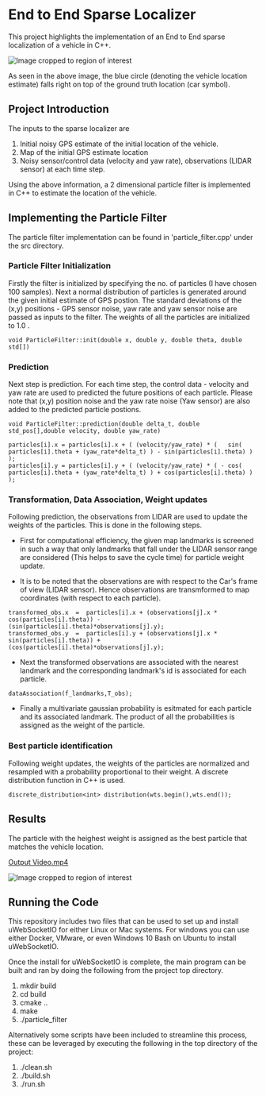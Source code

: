# End to End Sparse Localizer

This project highlights the implementation of an End to End sparse localization of a vehicle in C++.

![Image cropped to region of interest](https://github.com/ashsiv/End-to-End-Vehicle-Localizer/blob/master/images/Main.JPG)

As seen in the above image, the blue circle (denoting the vehicle location estimate) falls right on top of the ground truth location (car symbol).
## Project Introduction

The inputs to the sparse localizer are 
1. Initial noisy GPS estimate of the initial location of the vehicle.
2. Map of the initial GPS estimate location
3. Noisy sensor/control data (velocity and yaw rate), observations (LIDAR sensor) at each time step.

Using the above information, a 2 dimensional particle filter is implemented in C++ to estimate the location of the vehicle.


## Implementing the Particle Filter
The particle filter implementation can be found in 'particle_filter.cpp' under the src directory.

### Particle Filter Initialization
Firstly the filter is initialized by specifying the no. of particles (I have chosen 100 samples). Next a normal distribution of particles is generated around the given initial estimate of GPS postion. The standard deviations of the (x,y) positions - GPS sensor noise, yaw rate and yaw sensor noise are passed as inputs to the filter. The weights of all the particles are initialized to 1.0 .

```
void ParticleFilter::init(double x, double y, double theta, double std[])
```
### Prediction
Next step is prediction. For each time step, the control data - velocity and yaw rate are used to predicted the future positions of each particle. Please note that (x,y) position noise and the yaw rate noise (Yaw sensor) are also added to the predicted particle postions.

```
void ParticleFilter::prediction(double delta_t, double std_pos[],double velocity, double yaw_rate)
```
```
particles[i].x = particles[i].x + ( (velocity/yaw_rate) * (   sin( particles[i].theta + (yaw_rate*delta_t) ) - sin(particles[i].theta) ) );
particles[i].y = particles[i].y + ( (velocity/yaw_rate) * ( - cos( particles[i].theta + (yaw_rate*delta_t) ) + cos(particles[i].theta) ) );
```
### Transformation, Data Association, Weight updates

Following prediction, the observations from LIDAR are used to update the weights of the particles. This is done in the following steps.

* First for computational efficiency, the given map landmarks is screened in such a way that only landmarks that fall under the LIDAR sensor range are considered (This helps to save the cycle time) for particle weight update.

* It is to be noted that the observations are with respect to the Car's frame of view (LIDAR sensor). Hence observations are transmformed to map coordinates (with respect to each particle).
```
transformed_obs.x  =  particles[i].x + (observations[j].x * cos(particles[i].theta)) - (sin(particles[i].theta)*observations[j].y);
transformed_obs.y  =  particles[i].y + (observations[j].x * sin(particles[i].theta)) + (cos(particles[i].theta)*observations[j].y);

```
* Next the transformed observations are associated with the nearest landmark and the corresponding landmark's id is associated for each particle.
```
dataAssociation(f_landmarks,T_obs);
```
* Finally a multivariate gaussian probability is esitmated for each particle and its associated landmark. The product of all the probabilities is assigned as the weight of the particle.

### Best particle identification
Following weight updates, the weights of the particles are normalized and resampled with a probability proportional to their weight.
A discrete distribution function in C++ is used.
```
discrete_distribution<int> distribution(wts.begin(),wts.end());
```
## Results

The particle with the heighest weight is assigned as the best particle that matches the vehicle location.

[Output Video.mp4](https://github.com/ashsiv/End-to-End-Vehicle-Localizer/blob/master/images/Output%20video.mp4)

![Image cropped to region of interest](https://github.com/ashsiv/End-to-End-Vehicle-Localizer/blob/master/images/Output.JPG)

## Running the Code

This repository includes two files that can be used to set up and install uWebSocketIO for either Linux or Mac systems. For windows you can use either Docker, VMware, or even Windows 10 Bash on Ubuntu to install uWebSocketIO.

Once the install for uWebSocketIO is complete, the main program can be built and ran by doing the following from the project top directory.

1. mkdir build
2. cd build
3. cmake ..
4. make
5. ./particle_filter

Alternatively some scripts have been included to streamline this process, these can be leveraged by executing the following in the top directory of the project:

1. ./clean.sh
2. ./build.sh
3. ./run.sh





